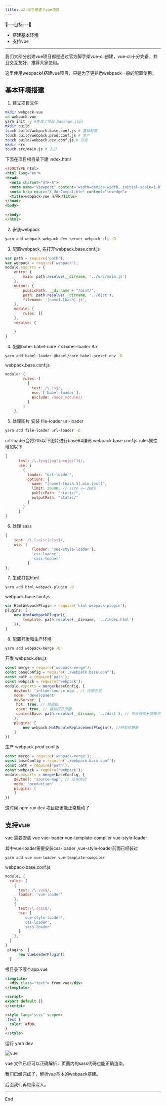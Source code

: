 ```yaml
---
title: w2-动手搭建个vue项目
---
```


🎯---目标---🎯
- 搭建基本环境
- 支持vue
----

我们大部分创建vue项目都是通过官方脚手架vue-cli创建，vue-cli十分完备，并且交互友好，推荐大家使用。

这里使用webpack4搭建vue项目，只是为了更熟悉webpack一般的配置使用。

## 基本环境搭建

1. 建立项目文件
```bash
mkdir webpack-vue
cd webpack-vue
yarn init -y #生成了项目 package.json
mkdir build 
touch build/webpack.base.conf.js # 基础配置
touch build/webpack.prod.conf.js # 生产
touch build/webpack.dev.conf.js # 开发
mkdir src 
touch src/main.js # 入口
```
下面在项目根目录下建 index.html

```html
<!DOCTYPE html>
<html lang="en">
<head>
  <meta charset="UTF-8">
  <meta name="viewport" content="width=device-width, initial-scale=1.0">
  <meta http-equiv="X-UA-Compatible" content="ie=edge">
  <title>webpack-vue 示例</title>
</head>
<body>
  
</body>
</html>
```
2. 安装webpack
```bash
yarn add webpack webpack-dev-server webpack-cli -D
```
3. 配置webpack, 先打开webpack.base.conf.js

```js
var path = require('path');
var webpack = require('webpack');
module.exports = {
    entry: {
        main: path.resolve(__dirname, '../src/main.js')
    },
    output: {
        publicPath: __dirname + "/dist/",
        path: path.resolve(__dirname, '../dist'),
        filename: '[name].[bash].js',
    },
    module: {
        rules: []
    },
    resolve: {

    }
}
```
4. 配置babel
babel-core 7.x babel-loader 8.x
```bash
yarn add babel-loader @babel/core babel-preset-env -D
```
webpack.base.conf.js
```js
module: {
        rules: [
          {
            test: /\.js$/,
            use: ['babel-loader'],
            exclude: /node_modules/
          }
        ]
    },
```
5. 处理图片
安装 file-loader url-loader
```bash
yarn add file-loader url-loader -D
```
url-loader会将20k以下图片进行base64编码
webpack.base.conf.js rules属性增加以下

```js
{
      test: /\.(png|jpg|jpeg|gif)$/,
      use: [
        {
          loader: "url-loader",
          options: {
            name: "[name]-[hash:5].min.[ext]",
            limit: 20000, // size <= 20KB
            publicPath: "static/",
            outputPath: "static/"
          }
        }
      ]
}
```
6. 处理 sass
```js
{
    test: /\.(sa|sc|c)ss$/,
    use: [
            {loader: 'vue-style-loader'},
            'css-loader',
            'sass-loader'
          ]
},
```
7. 生成打包html
```bash
yarn add html-webpack-plugin -D
```
webpack.base.conf.js
```js
var HtmlWebpackPlugin = require('html-webpack-plugin');
plugins: [
    new HtmlWebpackPlugin({
        template: path.resolve(__diename, '../index.html')
    }),
]
```

8. 配置开发和生产环境
```bash
yarn add webpack-merge -D
```
开发 webpack.dev.js
```js
const merge = require('webpack-merge');
const baseConfig = require('./webpack.base.conf');
const path = require('path');
const webpack = require('webpack');
module.exports = merge(baseConfig, {
    devtool: 'inline-source-map', // 压缩方式
    mode: 'development'
    devServer: {
     hot: true, // 热更新
     open: true, // 自动打开页面
     contentBase: path.resolve(__dirname, '../dist'), // 告诉服务从哪提供内容
    },
    plugins: [
        new webpack.HotModuleReplacementPlugin(), //开启热更新
    ]
})
```
生产 webpack.prod.conf.js

```js
const merge = require('webpack-merge');
const baseConfig = require('./webpack.base.conf');
const path = require('path');
const webpack = require('webpack');
module.exports = merge(baseConfig, {
    devtool: 'source-map', // 压缩方式
    mode: 'production'
    plugins: [
    ]
})
```
这时候 npm run dev 项目应该能正常启动了

## 支持vue

vue 需要安装 vue vue-loader vue-template-compiler vue-style-loader

其中vue-loader需要安装css-loader ,vue-style-loader前面已经装过
```bash
yarn add vue vue-loader vue-template-compiler
```
webpack-base.conf.js
```js
moduleL {
  rules: [
    {
      test: /\.vue$/,
      loader: 'vue-loader'
    },
    {
      test:/\.scss$/,
      use: [
        'vue-style-loader',
        'css-loader',
        'sass-loader'
      ]
    },
  ]
}
 plugins: [
      new VueLoaderPlugin()
  ]
```
根目录下写个app.vue
```html
<template>
  <div class="text"> from vue</div>
</template>

<script>
export default {}
</script>

<style lang="scss" scoped>
.text {
  color: #f00;
}
</style>

```
运行 yarn dev

![vue](./vue.png)

vue 文件已经可以正确解析，页面内的sass代码也能正确渲染。

我们已经完成了，解析vue基本的webpack搭建。

后面我们再继续深入。

---
End


